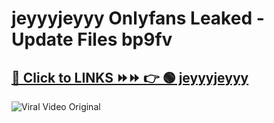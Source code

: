 
 # jeyyyjeyyy Onlyfans Leaked - Update Files bp9fv

## <h2><a href="https://clipsfans.com/jeyyyjeyyy&ref=git">🔗 Click to LINKS ⏩⏩ 👉 🟢 jeyyyjeyyy </a></h2>

<a href="https://clipsfans.com/jeyyyjeyyy&ref=git" rel="nofollow" data-target="animated-image.originalLink"><img src="https://i.ibb.co.com/xMMVF88/686577567.gif" alt="Viral Video Original" style="max-width: 100%; display: inline-block;" data-target="animated-image.originalImage"></a>

